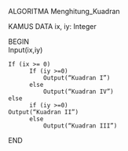 ALGORITMA Menghitung_Kuadran

KAMUS DATA
    ix, iy: Integer

BEGIN        
   Input(ix,iy)

    If (ix >= 0)
          If (iy >=0)
              Output(“Kuadran I”)
          else 
              Output(“Kuadran IV”)
    else 
          if (iy >=0)
	Output(“Kuadran II”)
          else 
              Output(“Kuadran III”)
END    
